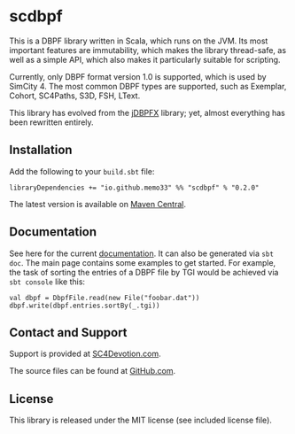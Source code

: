  scdbpf
========

This is a DBPF library written in Scala, which runs on the JVM. Its most
important features are immutability, which makes the library thread-safe,
as well as a simple API, which also makes it particularly suitable for
scripting.

Currently, only DBPF format version 1.0 is supported, which is used by
SimCity 4. The most common DBPF types are supported, such as Exemplar,
Cohort, SC4Paths, S3D, FSH, LText.

This library has evolved from the
[jDBPFX](https://github.com/memo33/jdbpfx) library; yet, almost everything
has been rewritten entirely.


 Installation
--------------

Add the following to your `build.sbt` file:

    libraryDependencies += "io.github.memo33" %% "scdbpf" % "0.2.0"

The latest version is available on [Maven Central](https://mvnrepository.com/artifact/io.github.memo33/scdbpf).


 Documentation
---------------

See here for the current
[documentation](https://memo33.github.io/scdbpf/io/github/memo33/scdbpf/).
It can also be generated via `sbt doc`. The main page contains
some examples to get started. For example, the task of sorting the
entries of a DBPF file by TGI would be achieved via `sbt console` like
this:

    val dbpf = DbpfFile.read(new File("foobar.dat"))
    dbpf.write(dbpf.entries.sortBy(_.tgi))


 Contact and Support
---------------------

Support is provided at
[SC4Devotion.com](http://sc4devotion.com/forums/index.php?topic=16491).

The source files can be found at
[GitHub.com](https://github.com/memo33/scdbpf).


 License
---------

This library is released under the MIT license (see included license file).
